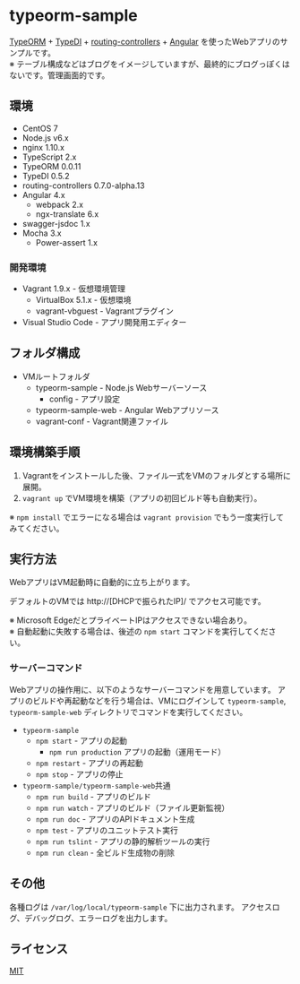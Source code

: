 typeorm-sample
===============
[TypeORM](https://github.com/typeorm/typeorm) + [TypeDI](https://github.com/pleerock/typedi) + [routing-controllers](https://github.com/pleerock/routing-controllers) + [Angular](https://angular.io/) を使ったWebアプリのサンプルです。  
※ テーブル構成などはブログをイメージしていますが、最終的にブログっぽくはないです。管理画面的です。

## 環境
* CentOS 7
* Node.js v6.x
* nginx 1.10.x
* TypeScript 2.x
* TypeORM 0.0.11
* TypeDI 0.5.2
* routing-controllers 0.7.0-alpha.13
* Angular 4.x
    * webpack 2.x
    * ngx-translate 6.x
* swagger-jsdoc 1.x
* Mocha 3.x
    * Power-assert 1.x

### 開発環境
* Vagrant 1.9.x - 仮想環境管理
    * VirtualBox 5.1.x - 仮想環境
    * vagrant-vbguest - Vagrantプラグイン
* Visual Studio Code - アプリ開発用エディター

## フォルダ構成
* VMルートフォルダ
    * typeorm-sample - Node.js Webサーバーソース
        * config - アプリ設定
    * typeorm-sample-web - Angular Webアプリソース
    * vagrant-conf - Vagrant関連ファイル

## 環境構築手順
1. Vagrantをインストールした後、ファイル一式をVMのフォルダとする場所に展開。
2. `vagrant up` でVM環境を構築（アプリの初回ビルド等も自動実行）。

※ `npm install` でエラーになる場合は `vagrant provision` でもう一度実行してみてください。

## 実行方法
WebアプリはVM起動時に自動的に立ち上がります。

デフォルトのVMでは http://[DHCPで振られたIP]/ でアクセス可能です。

※ Microsoft EdgeだとプライベートIPはアクセスできない場合あり。  
※ 自動起動に失敗する場合は、後述の `npm start` コマンドを実行してください。

### サーバーコマンド
Webアプリの操作用に、以下のようなサーバーコマンドを用意しています。
アプリのビルドや再起動などを行う場合は、VMにログインして `typeorm-sample`, `typeorm-sample-web` ディレクトリでコマンドを実行してください。

* `typeorm-sample`
    * `npm start` - アプリの起動
        * `npm run production` アプリの起動（運用モード）
    * `npm restart` - アプリの再起動
    * `npm stop` - アプリの停止
* `typeorm-sample/typeorm-sample-web`共通
    * `npm run build` - アプリのビルド
    * `npm run watch` - アプリのビルド（ファイル更新監視）
    * `npm run doc` - アプリのAPIドキュメント生成
    * `npm test` - アプリのユニットテスト実行
    * `npm run tslint` - アプリの静的解析ツールの実行
    * `npm run clean` - 全ビルド生成物の削除

## その他
各種ログは `/var/log/local/typeorm-sample` 下に出力されます。
アクセスログ、デバッグログ、エラーログを出力します。

## ライセンス
[MIT](https://github.com/ktanakaj/typeorm-sample/blob/master/LICENSE)